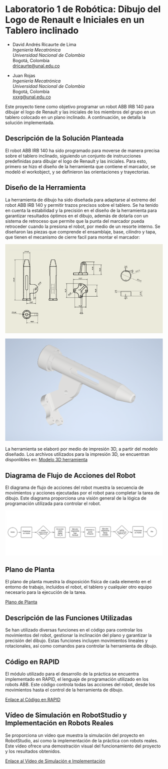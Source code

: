 # Laboratorio 1 de Robótica: Dibujo del Logo de Renault e Iniciales en un Tablero inclinado

- David Andrés Ricaurte de Lima  
  *Ingeniería Mecatrónica*  
  *Universidad Nacional de Colombia*  
  Bogotá, Colombia  
  dricaurte@unal.edu.co

- Juan Rojas  
  *Ingeniería Mecatrónica*  
  *Universidad Nacional de Colombia*  
  Bogotá, Colombia  
  xxxg@unal.edu.co


Este proyecto tiene como objetivo programar un robot ABB IRB 140 para dibujar el logo de Renault y las iniciales de los miembros del grupo en un tablero colocado en un plano inclinado. A continuación, se detalla la solución implementada.

## Descripción de la Solución Planteada

El robot ABB IRB 140 ha sido programado para moverse de manera precisa sobre el tablero inclinado, siguiendo un conjunto de instrucciones predefinidas para dibujar el logo de Renault y las iniciales. Para esto, primero se hizo el diseño de la herramienta que contiene el marcador, se modeló el workobject, y se definieron las orientaciones y trayectorias.

## Diseño de la Herramienta

La herramienta de dibujo ha sido diseñada para adaptarse al extremo del robot ABB IRB 140 y permitir trazos precisos sobre el tablero. Se ha tenido en cuenta la estabilidad y la precisión en el diseño de la herramienta para garantizar resultados óptimos en el dibujo, además de dotarla con un sistema de retroceso que permite que la punta del marcador pueda retroceder cuando la presiona el robot, por medio de un resorte interno.
Se diseñaron las piezas que comprende el ensamblaje, base, cilindro y tapa, que tienen el mecanismo de cierre facil para montar el marcador:

![Plano herramienta](plano.png)

![Herramienta](herramienta.png)

La herramienta se elaboró por medio de impresión 3D, a partir del modelo diseñado. Los archivos utilizados para la impresión 3D, se encuentran disponlibles en:
[Modelo 3D herramienta](https://www.thingiverse.com/)

## Diagrama de Flujo de Acciones del Robot

El diagrama de flujo de acciones del robot muestra la secuencia de movimientos y acciones ejecutadas por el robot para completar la tarea de dibujo. Este diagrama proporciona una visión general de la lógica de programación utilizada para controlar el robot.

![Diagrama de Flujo de Acciones del Robot](diagramaflujo.png)

## Plano de Planta

El plano de planta muestra la disposición física de cada elemento en el entorno de trabajo, incluidos el robot, el tablero y cualquier otro equipo necesario para la ejecución de la tarea.

[Plano de Planta](link_al_plano)

## Descripción de las Funciones Utilizadas

Se han utilizado diversas funciones en el código para controlar los movimientos del robot, gestionar la inclinación del plano y garantizar la precisión del dibujo. Estas funciones incluyen movimientos lineales y rotacionales, así como comandos para controlar la herramienta de dibujo.


## Código en RAPID

El módulo utilizado para el desarrollo de la práctica se encuentra implementado en RAPID, el lenguaje de programación utilizado en los robots ABB. Este código controla todas las acciones del robot, desde los movimientos hasta el control de la herramienta de dibujo.

[Enlace al Código en RAPID](https://github.com/dricaurte29/LAB1_Robotica-2024-1/blob/1e6cc3599e96ed0de572da09085f5021eb06aef4/Module1.mod)

## Vídeo de Simulación en RobotStudio y Implementación en Robots Reales

Se proporciona un vídeo que muestra la simulación del proyecto en RobotStudio, así como la implementación de la práctica con robots reales. Este vídeo ofrece una demostración visual del funcionamiento del proyecto y los resultados obtenidos.

[Enlace al Vídeo de Simulación e Implementación](link_al_vídeo)


